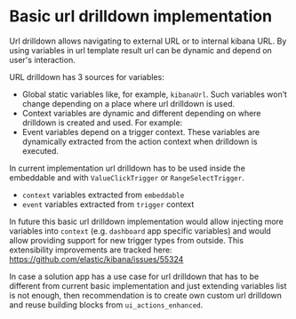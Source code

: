 # Basic url drilldown implementation

Url drilldown allows navigating to external URL or to internal kibana URL.
By using variables in url template result url can be dynamic and depend on user's interaction.

URL drilldown has 3 sources for variables:

- Global static variables like, for example, `kibanaUrl`. Such variables won’t change depending on a place where url drilldown is used.
- Context variables are dynamic and different depending on where drilldown is created and used. For example:
- Event variables depend on a trigger context. These variables are dynamically extracted from the action context when drilldown is executed.

In current implementation url drilldown has to be used inside the embeddable and with `ValueClickTrigger` or `RangeSelectTrigger`.

- `context` variables extracted from `embeddable`
- `event` variables extracted from `trigger` context

In future this basic url drilldown implementation would allow injecting more variables into `context` (e.g. `dashboard` app specific variables) and would allow providing support for new trigger types from outside.
This extensibility improvements are tracked here: https://github.com/elastic/kibana/issues/55324

In case a solution app has a use case for url drilldown that has to be different from current basic implementation and
just extending variables list is not enough, then recommendation is to create own custom url drilldown and reuse building blocks from `ui_actions_enhanced`.
